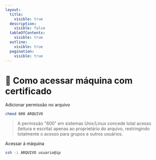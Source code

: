 ```yaml
---
layout:
  title:
    visible: true
  description:
    visible: false
  tableOfContents:
    visible: true
  outline:
    visible: true
  pagination:
    visible: true
---
```


# 🔑 Como acessar máquina com certificado

Adicionar permissão no arquivo

```sh
chmod 600 ARQUIVO
```

> A permissão "600" em sistemas Unix/Linux concede total acesso (leitura e escrita) apenas ao proprietário do arquivo, restringindo totalmente o acesso para grupos e outros usuários.

Acessar á máquina

```sh
ssh -i ARQUIVO usuario@ip
```

